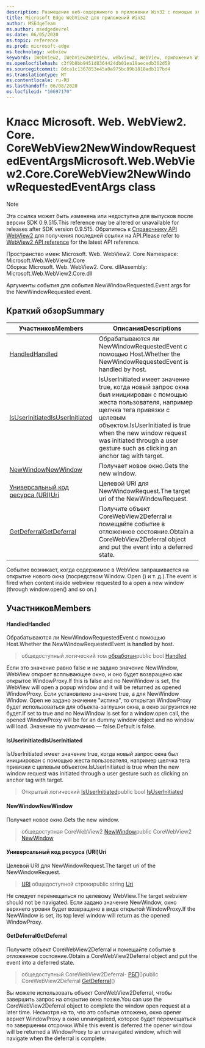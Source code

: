 ```yaml
---
description: Размещение веб-содержимого в приложении Win32 с помощью элемента управления Microsoft Edge WebView2
title: Microsoft Edge WebView2 для приложений Win32
author: MSEdgeTeam
ms.author: msedgedevrel
ms.date: 06/05/2020
ms.topic: reference
ms.prod: microsoft-edge
ms.technology: webview
keywords: IWebView2, IWebView2WebView, webview2, WebView, приложения Win32, Win32, EDGE, ICoreWebView2, ICoreWebView2Controller, элемент управления "веб-браузер", HTML Edge
ms.openlocfilehash: c3f9b8bb9451d8364424db01ea19aecedb362d59
ms.sourcegitcommit: 8dca1c1367853e45a0a975bc89b1818adb117bd4
ms.translationtype: MT
ms.contentlocale: ru-RU
ms.lasthandoff: 06/08/2020
ms.locfileid: "10697170"
---
```

# <span data-ttu-id="28f39-104">Класс Microsoft. Web. WebView2. Core. CoreWebView2NewWindowRequestedEventArgs</span><span class="sxs-lookup"><span data-stu-id="28f39-104">Microsoft.Web.WebView2.Core.CoreWebView2NewWindowRequestedEventArgs class</span></span> 

> [!NOTE]
> <span data-ttu-id="28f39-105">Эта ссылка может быть изменена или недоступна для выпусков после версии SDK 0.9.515.</span><span class="sxs-lookup"><span data-stu-id="28f39-105">This reference may be altered or unavailable for releases after SDK version 0.9.515.</span></span> <span data-ttu-id="28f39-106">Обратитесь к [Справочнику API WebView2](../../../webview2-api-reference.md) для получения последней ссылки на API.</span><span class="sxs-lookup"><span data-stu-id="28f39-106">Please refer to [WebView2 API reference](../../../webview2-api-reference.md) for the latest API reference.</span></span>

<span data-ttu-id="28f39-107">Пространство имен: Microsoft. Web. WebView2. Core </span><span class="sxs-lookup"><span data-stu-id="28f39-107">Namespace: Microsoft.Web.WebView2.Core</span></span>\
<span data-ttu-id="28f39-108">Сборка: Microsoft. Web. WebView2. Core. dll</span><span class="sxs-lookup"><span data-stu-id="28f39-108">Assembly: Microsoft.Web.WebView2.Core.dll</span></span>

<span data-ttu-id="28f39-109">Аргументы события для события NewWindowRequested.</span><span class="sxs-lookup"><span data-stu-id="28f39-109">Event args for the NewWindowRequested event.</span></span>

## <span data-ttu-id="28f39-110">Краткий обзор</span><span class="sxs-lookup"><span data-stu-id="28f39-110">Summary</span></span>

 <span data-ttu-id="28f39-111">Участников</span><span class="sxs-lookup"><span data-stu-id="28f39-111">Members</span></span>                        | <span data-ttu-id="28f39-112">Описания</span><span class="sxs-lookup"><span data-stu-id="28f39-112">Descriptions</span></span>
--------------------------------|---------------------------------------------
[<span data-ttu-id="28f39-113">Handled</span><span class="sxs-lookup"><span data-stu-id="28f39-113">Handled</span></span>](#handled) | <span data-ttu-id="28f39-114">Обрабатываются ли NewWindowRequestedEvent с помощью Host.</span><span class="sxs-lookup"><span data-stu-id="28f39-114">Whether the NewWindowRequestedEvent is handled by host.</span></span>
[<span data-ttu-id="28f39-115">IsUserInitiated</span><span class="sxs-lookup"><span data-stu-id="28f39-115">IsUserInitiated</span></span>](#isuserinitiated) | <span data-ttu-id="28f39-116">IsUserInitiated имеет значение true, когда новый запрос окна был инициирован с помощью жеста пользователя, например щелчка тега привязки с целевым объектом.</span><span class="sxs-lookup"><span data-stu-id="28f39-116">IsUserInitiated is true when the new window request was initiated through a user gesture such as clicking an anchor tag with target.</span></span>
[<span data-ttu-id="28f39-117">NewWindow</span><span class="sxs-lookup"><span data-stu-id="28f39-117">NewWindow</span></span>](#newwindow) | <span data-ttu-id="28f39-118">Получает новое окно.</span><span class="sxs-lookup"><span data-stu-id="28f39-118">Gets the new window.</span></span>
[<span data-ttu-id="28f39-119">Универсальный код ресурса (URI)</span><span class="sxs-lookup"><span data-stu-id="28f39-119">Uri</span></span>](#uri) | <span data-ttu-id="28f39-120">Целевой URI для NewWindowRequest.</span><span class="sxs-lookup"><span data-stu-id="28f39-120">The target uri of the NewWindowRequest.</span></span>
[<span data-ttu-id="28f39-121">GetDeferral</span><span class="sxs-lookup"><span data-stu-id="28f39-121">GetDeferral</span></span>](#getdeferral) | <span data-ttu-id="28f39-122">Получите объект CoreWebView2Deferral и помещайте событие в отложенное состояние.</span><span class="sxs-lookup"><span data-stu-id="28f39-122">Obtain a CoreWebView2Deferral object and put the event into a deferred state.</span></span>

<span data-ttu-id="28f39-123">Событие возникает, когда содержимое в WebView запрашивается на открытие нового окна (посредством Window. Open () и т. д.).</span><span class="sxs-lookup"><span data-stu-id="28f39-123">The event is fired when content inside webview requested to a open a new window (through window.open() and so on.)</span></span>

## <span data-ttu-id="28f39-124">Участников</span><span class="sxs-lookup"><span data-stu-id="28f39-124">Members</span></span>

#### <span data-ttu-id="28f39-125">Handled</span><span class="sxs-lookup"><span data-stu-id="28f39-125">Handled</span></span> 

<span data-ttu-id="28f39-126">Обрабатываются ли NewWindowRequestedEvent с помощью Host.</span><span class="sxs-lookup"><span data-stu-id="28f39-126">Whether the NewWindowRequestedEvent is handled by host.</span></span>

> <span data-ttu-id="28f39-127">общедоступный логический том [обработан](#handled)</span><span class="sxs-lookup"><span data-stu-id="28f39-127">public bool [Handled](#handled)</span></span>

<span data-ttu-id="28f39-128">Если это значение равно false и не задано значение NewWindow, WebView откроет всплывающее окно, и оно будет возвращено как открытое WindowProxy.</span><span class="sxs-lookup"><span data-stu-id="28f39-128">If this is false and no NewWindow is set, the WebView will open a popup window and it will be returned as opened WindowProxy.</span></span> <span data-ttu-id="28f39-129">Если установлено значение true, а для NewWindow Window. Open не задано значение "истина", то открытая WindowProxy будет использоваться для объекта-заглушки окна, а окно загрузится не будет.</span><span class="sxs-lookup"><span data-stu-id="28f39-129">If set to true and no NewWindow is set for a window.open call, the opened WindowProxy will be for an dummy window object and no window will load.</span></span> <span data-ttu-id="28f39-130">Значение по умолчанию — false.</span><span class="sxs-lookup"><span data-stu-id="28f39-130">Default is false.</span></span>

#### <span data-ttu-id="28f39-131">IsUserInitiated</span><span class="sxs-lookup"><span data-stu-id="28f39-131">IsUserInitiated</span></span> 

<span data-ttu-id="28f39-132">IsUserInitiated имеет значение true, когда новый запрос окна был инициирован с помощью жеста пользователя, например щелчка тега привязки с целевым объектом.</span><span class="sxs-lookup"><span data-stu-id="28f39-132">IsUserInitiated is true when the new window request was initiated through a user gesture such as clicking an anchor tag with target.</span></span>

> <span data-ttu-id="28f39-133">Открытый логический [IsUserInitiated](#isuserinitiated)</span><span class="sxs-lookup"><span data-stu-id="28f39-133">public bool [IsUserInitiated](#isuserinitiated)</span></span>

#### <span data-ttu-id="28f39-134">NewWindow</span><span class="sxs-lookup"><span data-stu-id="28f39-134">NewWindow</span></span> 

<span data-ttu-id="28f39-135">Получает новое окно.</span><span class="sxs-lookup"><span data-stu-id="28f39-135">Gets the new window.</span></span>

> <span data-ttu-id="28f39-136">общедоступная CoreWebView2 [NewWindow](#newwindow)</span><span class="sxs-lookup"><span data-stu-id="28f39-136">public CoreWebView2 [NewWindow](#newwindow)</span></span>

#### <span data-ttu-id="28f39-137">Универсальный код ресурса (URI)</span><span class="sxs-lookup"><span data-stu-id="28f39-137">Uri</span></span> 

<span data-ttu-id="28f39-138">Целевой URI для NewWindowRequest.</span><span class="sxs-lookup"><span data-stu-id="28f39-138">The target uri of the NewWindowRequest.</span></span>

> <span data-ttu-id="28f39-139">[URI](#uri) общедоступной строки</span><span class="sxs-lookup"><span data-stu-id="28f39-139">public string [Uri](#uri)</span></span>

<span data-ttu-id="28f39-140">Не следует перемещаться по целевому WebView.</span><span class="sxs-lookup"><span data-stu-id="28f39-140">The target webview should not be navigated.</span></span> <span data-ttu-id="28f39-141">Если задано значение NewWindow, окно верхнего уровня будет возвращено в виде открытой WindowProxy.</span><span class="sxs-lookup"><span data-stu-id="28f39-141">If the NewWindow is set, its top level window will return as the opened WindowProxy.</span></span>

#### <span data-ttu-id="28f39-142">GetDeferral</span><span class="sxs-lookup"><span data-stu-id="28f39-142">GetDeferral</span></span> 

<span data-ttu-id="28f39-143">Получите объект CoreWebView2Deferral и помещайте событие в отложенное состояние.</span><span class="sxs-lookup"><span data-stu-id="28f39-143">Obtain a CoreWebView2Deferral object and put the event into a deferred state.</span></span>

> <span data-ttu-id="28f39-144">общедоступный CoreWebView2Deferral- [РБП](#getdeferral)()</span><span class="sxs-lookup"><span data-stu-id="28f39-144">public CoreWebView2Deferral [GetDeferral](#getdeferral)()</span></span>

<span data-ttu-id="28f39-145">Вы можете использовать объект CoreWebView2Deferral, чтобы завершить запрос на открытие окна позже.</span><span class="sxs-lookup"><span data-stu-id="28f39-145">You can use the CoreWebView2Deferral object to complete the window open request at a later time.</span></span> <span data-ttu-id="28f39-146">Несмотря на то, что это событие отложено, окно opener вернет WindowProxy в окно unnavigateed, которое будет перемещаться по завершении отсрочки.</span><span class="sxs-lookup"><span data-stu-id="28f39-146">While this event is deferred the opener window will be returned a WindowProxy to an unnavigated window, which will navigate when the deferral is complete.</span></span>

